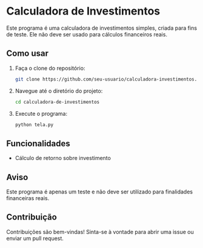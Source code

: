 # Calculadora de Investimentos

Este programa é uma calculadora de investimentos simples, criada para fins de teste. Ele não deve ser usado para cálculos financeiros reais.

## Como usar

1. Faça o clone do repositório:
    ```sh
    git clone https://github.com/seu-usuario/calculadora-investimentos.git
    ```

2. Navegue até o diretório do projeto:
    ```sh
    cd calculadora-de-investimentos
    ```

3. Execute o programa:
    ```sh
    python tela.py
    ```

## Funcionalidades

- Cálculo de retorno sobre investimento

## Aviso

Este programa é apenas um teste e não deve ser utilizado para finalidades financeiras reais.

## Contribuição

Contribuições são bem-vindas! Sinta-se à vontade para abrir uma issue ou enviar um pull request.
